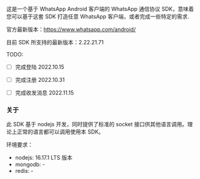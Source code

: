 这是一个基于 WhatsApp Android 客户端的 WhatsApp 通信协议 SDK，意味着您可以基于这套 SDK 打造任意 WhatsApp 客户端，或者完成一些特定的需求.

官方最新版本：https://www.whatsapp.com/android/

目前 SDK 所支持的最新版本：2.22.21.71


TODO:

- [ ] 完成登陆 2022.10.15
- [ ] 完成注册 2022.10.31
- [ ] 完成收发消息 2022.11.15


### 关于

此 SDK 基于 nodejs 开发，同时提供了标准的 socket 接口供其他语言调用。理论上正常的语言都可以调用使用本 SDK。

环境要求：

* nodejs: 16.17.1 LTS 版本
* mongodb: - 
* redis: -